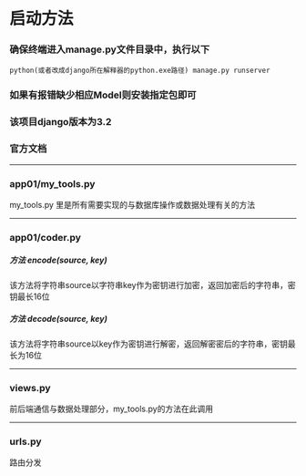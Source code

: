 # 启动方法

### 确保终端进入manage.py文件目录中，执行以下
```
python(或者改成django所在解释器的python.exe路径) manage.py runserver
```
### 如果有报错缺少相应Model则安装指定包即可
### 该项目django版本为3.2
### <a herf = "https://docs.djangoproject.com/zh-hans/3.0/">官方文档</a>
***
### app01/my_tools.py
my_tools.py 里是所有需要实现的与数据库操作或数据处理有关的方法
***
### app01/coder.py
##### 方法 encode(source, key)
该方法将字符串source以字符串key作为密钥进行加密，返回加密后的字符串，密钥最长16位
##### 方法 decode(source, key)
该方法将字符串source以key作为密钥进行解密，返回解密密后的字符串，密钥最长为16位
***
### views.py
前后端通信与数据处理部分，my_tools.py的方法在此调用
***
### urls.py
路由分发


